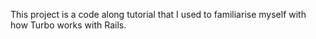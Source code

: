 This project is a code along tutorial that I used to familiarise myself with how Turbo works with Rails. 